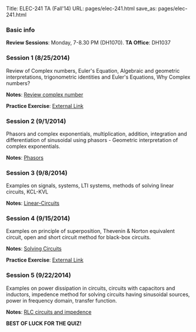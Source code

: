 Title: ELEC-241 TA (Fall'14)
URL: pages/elec-241.html
save_as: pages/elec-241.html


### Basic info 

**Review Sessions**:  Monday, 7-8.30 PM (DH1070). 
**TA Office**: DH1037 

### Session 1 (8/25/2014)
Review of Complex numbers, Euler's Equation, Algebraic and geometric interpretations, trigonometric identities and Euler's Equations, Why Complex numbers? 

**Notes**: [Review complex number]({filename}/pdfs/review_complex.pdf) 

**Practice Exercise**: <a href="http://www.stewartcalculus.com/data/ESSENTIAL%20CALCULUS/upfiles/topics/ess_at_12_cn_stu.pdf"> External Link </a>  

### Session 2 (9/1/2014)
Phasors and complex exponentials, multiplication, addition, integration and differentiation of sinusoidal using phasors - Geometric interpretation of complex exponentials. 

**Notes**: [Phasors]({filename}/pdfs/phasors.pdf)

### Session 3 (9/8/2014)
Examples on signals, systems, LTI systems, methods of solving linear circuits, KCL-KVL 

**Notes**: [Linear-Circuits]({filename}/pdfs/linear.pdf)
### Session 4 (9/15/2014)
Examples on principle of superposition, Thevenin & Norton equivalent circuit, open and short circuit method for black-box circuits.

**Notes**: [Solving Circuits]({filename}/pdfs/circuits.pdf)

**Practice Exercise**:  <a href="http://www.calvin.edu/~svleest/circuitExamples/TheveninNorton/"> External Link </a>

### Session 5 (9/22/2014)
Examples on power dissipation in circuits, circuits with capacitors and inductors, impedence method for solving circuits having sinusoidal sources, power in frequency domain, transfer function. 

**Notes**: [RLC circuits and impedence]({filename}/pdfs/impedence_circuits.pdf)

**BEST OF LUCK FOR THE QUIZ!** 


